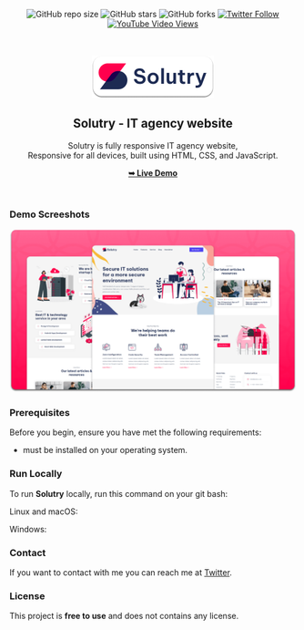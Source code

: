 <div align="center">
  
  ![GitHub repo size](https://img.shields.io/github/repo-size/codewithsadee/solutry)
  ![GitHub stars](https://img.shields.io/github/stars/codewithsadee/solutry?style=social)
  ![GitHub forks](https://img.shields.io/github/forks/codewithsadee/solutry?style=social)
[![Twitter Follow](https://img.shields.io/twitter/follow/codewithsadee_?style=social)](https://twitter.com/intent/follow?screen_name=codewithsadee_)
  [![YouTube Video Views](https://img.shields.io/youtube/views/e-XVD_8zA20?style=social)](https://youtu.be/e-XVD_8zA20)

  <br />
  <br />
  
  <img src="./readme-images/project-logo.png" />

  <h2 align="center">Solutry - IT agency website</h2>

Solutry is fully responsive IT agency website, <br />Responsive for all devices, built using HTML, CSS, and JavaScript.

<a href="https://appsitnow.com"><strong>➥ Live Demo</strong></a>

</div>

<br />

### Demo Screeshots

![Solutry Desktop Demo](./readme-images/desktop.png "Desktop Demo")

### Prerequisites

Before you begin, ensure you have met the following requirements:

- [](https://appsitnow.com) must be installed on your operating system.

### Run Locally

To run **Solutry** locally, run this command on your git bash:

Linux and macOS:

Windows:

### Contact

If you want to contact with me you can reach me at [Twitter](https://www.twitter.com).

### License

This project is **free to use** and does not contains any license.
